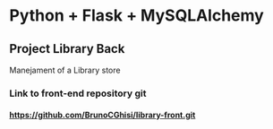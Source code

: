 # Python + Flask + MySQLAlchemy

## Project Library Back 
Manejament of a Library store <br>
### Link to front-end repository git
#### https://github.com/BrunoCGhisi/library-front.git
